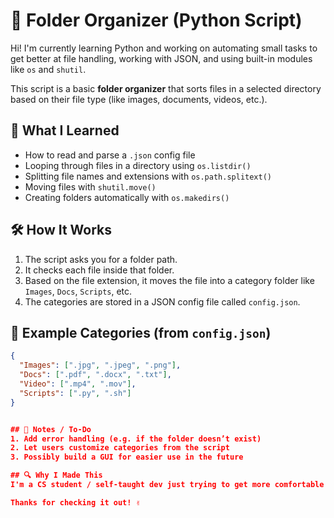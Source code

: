 # 📂 Folder Organizer (Python Script)

Hi! I'm currently learning Python and working on automating small tasks to get better at file handling, working with JSON, and using built-in modules like `os` and `shutil`.

This script is a basic **folder organizer** that sorts files in a selected directory based on their file type (like images, documents, videos, etc.).

## 🧠 What I Learned

- How to read and parse a `.json` config file
- Looping through files in a directory using `os.listdir()`
- Splitting file names and extensions with `os.path.splitext()`
- Moving files with `shutil.move()`
- Creating folders automatically with `os.makedirs()`

## 🛠 How It Works

1. The script asks you for a folder path.
2. It checks each file inside that folder.
3. Based on the file extension, it moves the file into a category folder like `Images`, `Docs`, `Scripts`, etc.
4. The categories are stored in a JSON config file called `config.json`.

## 📝 Example Categories (from `config.json`)

```json
{
  "Images": [".jpg", ".jpeg", ".png"],
  "Docs": [".pdf", ".docx", ".txt"],
  "Video": [".mp4", ".mov"],
  "Scripts": [".py", ".sh"]
}


## 🚧 Notes / To-Do
1. Add error handling (e.g. if the folder doesn’t exist)
2. Let users customize categories from the script
3. Possibly build a GUI for easier use in the future

## 🔍 Why I Made This
I'm a CS student / self-taught dev just trying to get more comfortable with Python by solving real problems—even if they're small. This was a great way to practice and see how modules like os and shutil can automate stuff I do manually every day.

Thanks for checking it out! ✌️
